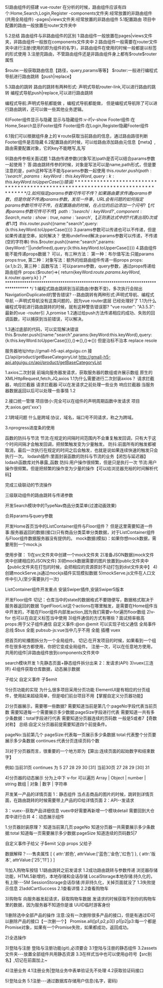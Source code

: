 

5)路由组件的搭建
vue-router
在分析的时候，路由组件应该有四个:Home,Search,Login,Register
-components文件夹:经常放置的非路由组件(共用全局组件)
-pages|views文件夹:经常放置的非路由组件
5.1配置路由
项目中配置的路由一般放置在router文件夹中

5.2总结
路由组件与非路由组件的区别
1:路由组件一般放置在pages|views文件夹，非路由组件一般放在components文件夹中
2:路由组件一般需要在router文件夹中进行注册(使用的即为组件的名字)，非路由组件在使用的时候一般都是以标签的形式使用
3.注册完路由，不管路由组件还是非路由组件身上都有$route\$router属性

$route:一般获取路由信息【路径，query,params等等】
$router:一般进行编程式导航进行路由跳转【push|replace】

5.3路由的跳转
路由的跳转有两种形式:
声明式导航router-link,可以进行路由的跳转
编程式导航push|replace,可以进行路由跳转

编程式导航:声明式导航都能做 ，编程式导航都能做，
但是编程式导航除了可以进行路由跳转，还可以做一些其他业务逻辑。

6)Footer组件显示与隐藏
显示与隐藏组件:v-if|v-show
Footer组件:在Home,Search显示Footer组件
Footer组件:在Login,Register隐藏Footer组件

6.1我们可以根据组件身上的￥route获取当前路由的信息，通过路由路径判断Footer组件是否隐藏
6.2配置路由的时候，可以给路由添加路由元信息【meta】,路由需要配置对象，它的key不能瞎写,乱写

9)路由传参相关面试题
1:路由传递参数(对象写法)path是否可以结合params参数一起使用？
答:路由跳转传参的时候，对象是写法可以是name,path形式，但是要注意的是，path这种写法不能与params参数一起使用
this.$router.push({path:'/search',params:{keyWord:this.keyWord},query:{k:this.keyWord.toUpperCase()}}) 错误
/* ****************************************************************************** */
2.如何指定params参数可传可不传？
如果路由要求传递params参数，但是你就不传递params参数，发现一件事，URL会有问题的
如何指定params参数可传可不传，在配置路由的时候，在占位的后边添加一个问号?【代表params参数可传可不传】
{
            path:'/search/:keyWord?',
            component:Search,
            meta:{show:true},
            name:'search'
        },
【正则表达式中的?代表出现0次或者1次】
this.$router.push({name:"search",query:{k:this.keyWord.toUpperCase()}})
3.params参数可以传递也可以不传递，但是如果传递是空串，如何解决？
使用undefined解决:params参数可以传递，不传递(空的字符串)
this.$router.push({name:"search",params:{keyWord:''||undefined},query:{k:this.keyWord.toUpperCase()}})
4.路由组件能不能传递props数据？
可以，有三种方法：
第一种：布尔值写法:只能params
props:true,
第二种：对象写法：额外的给路由组件传递一些props
props:{a:1,b:2},
第三种：函数写法：可以params参数，query参数，通过props传递给路由组件
props:($router)=>{
    return{keyWord:$route.params.keyWord,k.$router.query.k}
}
/* ********************************************************************************** */
1:编程式路由跳转到当前路由(参数不变)，多次执行会抛出NavigationDuplicated的警告错误?
--路由跳转有两种形式:声明式导航、编程式导航
--声明式导航没有这类问题的，因为vue router底层 已经处理好了
1.1为什么编程式导航进行路由跳转的时候，就有这种警告错误那?
"vue router": "A3.5.3":最新的vue -router引 入promise
1.2通过给push方法传递相应的成功、失败的回调函数，可以捕获到当前错误，可以解决。

1.3通过底部的代码，可以实现解决错误
this.$router.push({name:"search",params:{keyWord:this.keyWord},query:{k:this.keyWord.toUpperCase()}},()=>{},()=>{})
但是治标不治本
replace resole

服务器地址http://gmall-h5-api.atguigu.cn 接口/api/product/getBaseCategoryList
http://gmall-h5-api.atguigu.cn/api/product/getBaseCategoryList

1.axios二次封装
前端向服务器发请求，获取服务器的数组或许展示数组
原生的XMLHttpRequest,fetch,JQ,axios
1.1为什么需要进行二次封装axios？
请求拦截器，响应拦截器
请求拦截器:可以在发请求之前处理一些业务
响应拦截器:当服务器数据返回以后可以处理一些事情
1.2

2.接口统一管理
项目很小:完全可以在组件的声明周期函数中发请求
项目大:axios.get('xxx')

2.1跨域问题
什么是跨域:协议，域名，端口号不同请求，称之为跨域。

3.nprogress进度条的使用

函数的防抖与节流
节流:在规定的间隔时间范围内不会重复触发回调，只有大于这个时间间隔才会触发回调，把频繁触发变为少量触发。
防抖:前面所有的触发都被取消，最后一次执行在规定的时间之后会触发，也就是说如果连续快速的触发只会执行一次。
lodash插件:里面封装函数的防抖与节流的业务【闭包与延迟器】
lodash函数库对外暴露_函数
防抖:用户操作很频繁，但是只是执行一次
节流:用户操作很频繁。但是把频繁的操作变为少量的操作【可以给浏览器充裕的时间解析代码】

完成三级联动的节流操作

三级联动组件的路由跳转与传递参数

开发Search模块中的TypeNav商品分类菜单(过渡动画效果)

合并params与query参数

开发Home首页当中的ListContainer组件与Floor组件？
但是这里需要知道一件事:服务器返回的数据(接口)只有商品分类菜单分类数据，对于ListContainer组件与Floor组件数据服务器没有提供的。
mock数据(模拟)：如果你想mock数据，需要用到一个mock.js

使用步骤：
1)在src文件夹中创建一个mock文件夹
2)准备JSON数据(mock文件夹中创建相应的JSON文件)
3)把mock数据需要的图片放置到public文件夹中【public文件夹在打包的时候，会把相应的资源原封不动打包到dist文件夹中】
4)创建mockServe.js通过mockjs插件实现模拟数据
5)mockServe.js文件在人口文件中引入(至少需要执行一次)

ListContainer组件开发重点
安装Swiper插件,安装Swiper5版本

开发Floor组件
切记：仓库当中的state的数据格式不要随便写，数据格式取决于服务器返回的数据
1)getFloorList这个actions在哪里触发，是需要在Home组件当中开发的，不能在Floor组件内部发action,因为我们需要v-for遍历floor数组
2)v-for 也可以在自定义标签当中使用
3)组件通信的方式有哪些？面试频率极高
props:用于父子组件通信
自定义事件:@on @emit 可以实现子给父通信
全局事件总线:$bus 全能
pubsub-js:vue当中几乎不用 全能
插槽
vuex

把首页的轮播图拆分为一个全局组件。
切记:在开发项目的时候，如果看到一个组件在很多地方都使用，你把它变成全局组件。
注册一次，可以在任意地方使用，共用的组件|非路由组件放到components文件夹中

search模块开发
1:先静态页面+静态组件拆分出来
2：发请求(API)
3)vuex(三连环)
4)组件获取仓库数据，动态展示数据

子给父 自定义事件 子$emit


1)分页功能的实现
为什么很多项目采用分页功能
ElementUI是有相应的分页组件，使用起来超级简单，但是咱们前台项目不用【掌握自定义分页器功能】

2)分页器展示，需要哪一些数据?
需要知道当前是第几个:pageNo字段代表当前页数
需要知道每一个需要展示多少数据:pageSize字段进行代表
需要知道一共有多少条数据：total字段进行代表
需要知道分页器连续的页码数 一般是5或者7【奇数 对称】
总结:自定义分页器前提需要知道四个前提条件。

pageNo:当前第几个
pageSize:代表每一页展示多少条数据
total:代表整个分页要展示多少条数据
continues:代表分页连续页码个数

3)对于分页器而言，很重要的一个地方即为【算出:连续页面的起始数字和结束数字】

例如:当前31页
continues 为 5
27 28 29 30 [31]
当前30页
27 28 29 [30] 31

4)分页器的动态展示 分为上中下
v-for 可以遍历
Array | Object | number | string 
数组 | 对象 | 数字 | 字符串 

开发某一产品的详情页面
1：静态组件
当点击商品的图片的时候，跳转到详情页面，在路由跳转的时候需要带上产品的ID给详情页面
2：API--发请求

3：vuex--获取产品详细信息
vuex中好需要再新增一个模块detail
需要回到大仓库中进行合并
4：动态展示组件

1.分页器封装原理？
知道当前第几页:pageNo
知道分页器一共需要展示多少条数据:total
知道每一页需要展示多少数据:pageSize
知道连续的页码数5|7

自定义事件子给父 子$emit 父@
props 父给子  


数据解释？---售卖属性
[
    {
        attr:'颜色',
        attrValue:['蓝色','金色','红色']
    },
    {
        attr:'版本',
        attrValue:['25','11']
    }
]
<!-- ********************************************************************* -->
1)加入购物车按钮
1.1路由跳转之前发请求
1.2成功路由跳转与参数传递
浏览器存储功能，HTML5新增的，本地存储和会话存储
LocalStorage本地存储:持久化的，有上限---5M
SessionStorage会话存储:并非持久化，关掉页面就没了
1.3失败提示信息
2)addCartSuccess
2.1查看详情
2.2查看购物车

3)购物车
向服务器发起请求，获取购物车数据
发请求的时候获取不到你的购物车里的数据，因为服务器不知道你是谁
UUID临时游客身份
<!-- ******************************************************************************* -->
1)删除选中全部产品的操作
注意:没有一次删除很多产品的接口，但是有通过ID可以删除产品的接口【一次删一个】
Promise.all([p1,p2,p3])
p1|p2|p3:每一个都是Promise对象，如果有一个Promise失败，如果都成功，返回成功。

2)全选操作

3)登陆与注册
登陆与注册功能(git),必须要会
3.1登陆与注册的静态组件
3.2assets文件夹---放置全部组件共用静态资源
3.3在样式当中也可以使用@符号【src别名】,切记在前面加上~

4)注册业务
4.1注册业务|登陆业务中表单验证先不处理
4.2获取验证码接口 

5)登陆业务
5.1注册---通过数据库存储用户信息(名字，密码)
<!-- ******************************************************************************** -->
